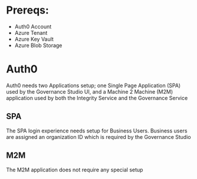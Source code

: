# Prereqs:
- Auth0 Account
- Azure Tenant
- Azure Key Vault
- Azure Blob Storage

# Auth0
Auth0 needs two Applications setup; one Single Page Application (SPA) used by the Governance Studio UI, and a Machine 2 Machine (M2M) application used by both the Integrity Service and the Governance Service

## SPA
The SPA login experience needs setup for Business Users. Business users are assigned an organization ID which is required by the Governance Studio

## M2M
The M2M application does not require any special setup
